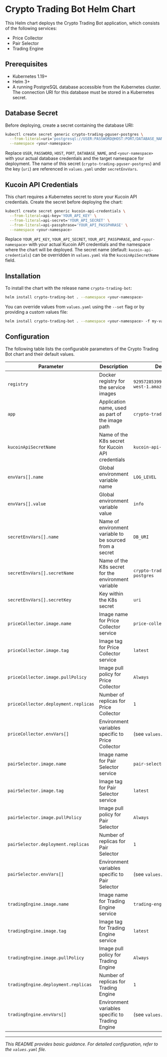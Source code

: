 # Crypto Trading Bot Helm Chart

This Helm chart deploys the Crypto Trading Bot application, which consists of the following services:
- Price Collector
- Pair Selector
- Trading Engine

## Prerequisites

- Kubernetes 1.19+
- Helm 3+
- A running PostgreSQL database accessible from the Kubernetes cluster. The connection URI for this database must be stored in a Kubernetes secret.

## Database Secret

Before deploying, create a secret containing the database URI:

```bash
kubectl create secret generic crypto-trading-pguser-postgres \
  --from-literal=uri='postgresql://USER:PASSWORD@HOST:PORT/DATABASE_NAME' \
  --namespace <your-namespace>
```

Replace `USER`, `PASSWORD`, `HOST`, `PORT`, `DATABASE_NAME`, and `<your-namespace>` with your actual database credentials and the target namespace for deployment. The name of this secret (`crypto-trading-pguser-postgres`) and the key (`uri`) are referenced in `values.yaml` under `secretEnvVars`.

## Kucoin API Credentials

This chart requires a Kubernetes secret to store your Kucoin API credentials. Create the secret before deploying the chart:

```bash
kubectl create secret generic kucoin-api-credentials \
  --from-literal=api-key='YOUR_API_KEY' \
  --from-literal=api-secret='YOUR_API_SECRET' \
  --from-literal=api-passphrase='YOUR_API_PASSPHRASE' \
  --namespace <your-namespace>
```
Replace `YOUR_API_KEY`, `YOUR_API_SECRET`, `YOUR_API_PASSPHRASE`, and `<your-namespace>` with your actual Kucoin API credentials and the namespace where the chart will be deployed.
The secret name (default: `kucoin-api-credentials`) can be overridden in `values.yaml` via the `kucoinApiSecretName` field.

## Installation

To install the chart with the release name `crypto-trading-bot`:

```bash
helm install crypto-trading-bot . --namespace <your-namespace>
```

You can override values from `values.yaml` using the `--set` flag or by providing a custom values file:

```bash
helm install crypto-trading-bot . --namespace <your-namespace> -f my-values.yaml
```

## Configuration

The following table lists the configurable parameters of the Crypto Trading Bot chart and their default values.

| Parameter                       | Description                                                        | Default                                       |
| ------------------------------- | ------------------------------------------------------------------ | --------------------------------------------- |
| `registry`                      | Docker registry for the service images                             | `929572853995.dkr.ecr.eu-west-1.amazonaws.com` |
| `app`                           | Application name, used as part of the image path                   | `crypto-trading-bot-v4`                       |
| `kucoinApiSecretName`           | Name of the K8s secret for Kucoin API credentials                  | `kucoin-api-credentials`                      |
| `envVars[].name`                | Global environment variable name                                   | `LOG_LEVEL`                                   |
| `envVars[].value`               | Global environment variable value                                  | `info`                                        |
| `secretEnvVars[].name`          | Name of environment variable to be sourced from a secret           | `DB_URI`                                      |
| `secretEnvVars[].secretName`    | Name of the K8s secret for the environment variable                | `crypto-trading-pguser-postgres`              |
| `secretEnvVars[].secretKey`     | Key within the K8s secret                                          | `uri`                                         |
| `priceCollector.image.name`     | Image name for Price Collector service                             | `price-collector`                             |
| `priceCollector.image.tag`      | Image tag for Price Collector service                              | `latest`                                      |
| `priceCollector.image.pullPolicy`| Image pull policy for Price Collector                              | `Always`                                      |
| `priceCollector.deployment.replicas` | Number of replicas for Price Collector                           | `1`                                           |
| `priceCollector.envVars[]`      | Environment variables specific to Price Collector                  | (see `values.yaml`)                           |
| `pairSelector.image.name`       | Image name for Pair Selector service                               | `pair-selector`                               |
| `pairSelector.image.tag`        | Image tag for Pair Selector service                                | `latest`                                      |
| `pairSelector.image.pullPolicy` | Image pull policy for Pair Selector                                | `Always`                                      |
| `pairSelector.deployment.replicas` | Number of replicas for Pair Selector                             | `1`                                           |
| `pairSelector.envVars[]`        | Environment variables specific to Pair Selector                    | (see `values.yaml`)                           |
| `tradingEngine.image.name`      | Image name for Trading Engine service                              | `trading-engine`                              |
| `tradingEngine.image.tag`       | Image tag for Trading Engine service                               | `latest`                                      |
| `tradingEngine.image.pullPolicy`| Image pull policy for Trading Engine                               | `Always`                                      |
| `tradingEngine.deployment.replicas` | Number of replicas for Trading Engine                            | `1`                                           |
| `tradingEngine.envVars[]`       | Environment variables specific to Trading Engine                   | (see `values.yaml`)                           |

---

*This README provides basic guidance. For detailed configuration, refer to the `values.yaml` file.*
